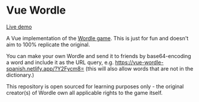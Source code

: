 # Vue Wordle

[Live demo](https://vue-wordle-spanish.netlify.app/)

A Vue implementation of the [Wordle game](https://www.powerlanguage.co.uk/wordle/). This is just for fun and doesn't aim to 100% replicate the original.

You can make your own Wordle and send it to friends by base64-encoding a word and include it as the URL query, e.g. https://vue-wordle-spanish.netlify.app/?Y2Fycm8= (this will also allow words that are not in the dictionary.)

This repository is open sourced for learning purposes only - the original creator(s) of Wordle own all applicable rights to the game itself.
